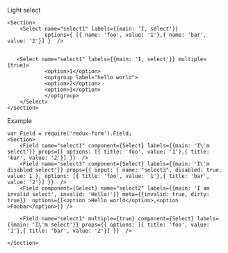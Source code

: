 Light select

    <Section>
        <Select name="select1" labels={{main: 'I, select'}}
                options={ [{ name: 'foo', value: '1'},{ name: 'bar', value: '2'}] }  />
                
                
       <Select name="select1" labels={{main: 'I, select'}} multiple={true}>
                <option>1</option>
                <optgroup label="hello world">
                <option>2</option>
                <option>3</option>
                </optgroup>
        </Select>
    </Section>


Example

    var Field = require('redux-form').Field;
    <Section>
        <Field name="select1" component={Select} labels={{main: 'I\'m select'}} props={{ options: [{ title: 'foo', value: '1'},{ title: 'bar', value: '2'}] }}  />
        <Field name="select3" component={Select} labels={{main: 'I\'m disabled select'}} props={{ input: { name: "select3", disabled: true, value: 1 }, options: [{ title: 'foo', value: '1'},{ title: 'bar', value: '2'}] }}  />
        <Field component={Select} name="select2" labels={{main: 'I am invalid select', invalid: 'Hello!'}} meta={{invalid: true, dirty: true}}  options={[<option >Hello world</option>,<option >Foobar</option>]} />

        <Field name="select1" multiple={true} component={Select} labels={{main: 'I\'m select'}} props={{ options: [{ title: 'foo', value: '1'},{ title: 'bar', value: '2'}] }}  />

    </Section>
